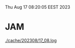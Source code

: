 Thu Aug 17 08:20:05 EEST 2023
# JAM
<a href='./cache/202308/17_08.log'>./cache/202308/17_08.log</a>
